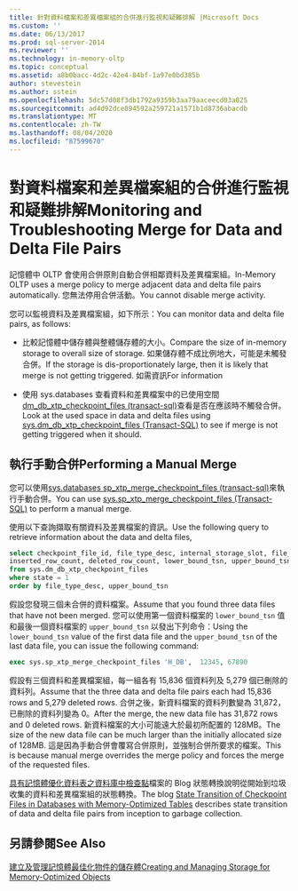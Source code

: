 ```yaml
---
title: 針對資料檔案和差異檔案組的合併進行監視和疑難排解 |Microsoft Docs
ms.custom: ''
ms.date: 06/13/2017
ms.prod: sql-server-2014
ms.reviewer: ''
ms.technology: in-memory-oltp
ms.topic: conceptual
ms.assetid: a8b0bacc-4d2c-42e4-84bf-1a97e0bd385b
author: stevestein
ms.author: sstein
ms.openlocfilehash: 5dc57d08f3db1792a9359b3aa79aaceecd03a025
ms.sourcegitcommit: ad4d92dce894592a259721a1571b1d8736abacdb
ms.translationtype: MT
ms.contentlocale: zh-TW
ms.lasthandoff: 08/04/2020
ms.locfileid: "87599670"
---
```

# <a name="monitoring-and-troubleshooting-merge-for-data-and-delta-file-pairs"></a><span data-ttu-id="3c71a-102">對資料檔案和差異檔案組的合併進行監視和疑難排解</span><span class="sxs-lookup"><span data-stu-id="3c71a-102">Monitoring and Troubleshooting Merge for Data and Delta File Pairs</span></span>
  <span data-ttu-id="3c71a-103">記憶體中 OLTP 會使用合併原則自動合併相鄰資料及差異檔案組。</span><span class="sxs-lookup"><span data-stu-id="3c71a-103">In-Memory OLTP uses a merge policy to merge adjacent data and delta file pairs automatically.</span></span> <span data-ttu-id="3c71a-104">您無法停用合併活動。</span><span class="sxs-lookup"><span data-stu-id="3c71a-104">You cannot disable merge activity.</span></span>  
  
 <span data-ttu-id="3c71a-105">您可以監視資料及差異檔案組，如下所示：</span><span class="sxs-lookup"><span data-stu-id="3c71a-105">You can monitor data and delta file pairs, as follows:</span></span>  
  
-   <span data-ttu-id="3c71a-106">比較記憶體中儲存體與整體儲存體的大小。</span><span class="sxs-lookup"><span data-stu-id="3c71a-106">Compare the size of in-memory storage to overall size of storage.</span></span> <span data-ttu-id="3c71a-107">如果儲存體不成比例地大，可能是未觸發合併。</span><span class="sxs-lookup"><span data-stu-id="3c71a-107">If the storage is dis-proportionately large, then it is likely that merge is not getting triggered.</span></span> <span data-ttu-id="3c71a-108">如需資訊</span><span class="sxs-lookup"><span data-stu-id="3c71a-108">For information</span></span>  
  
-   <span data-ttu-id="3c71a-109">使用 sys.databases 查看資料和差異檔案中的已使用空間[dm_db_xtp_checkpoint_files &#40;transact-sql&#41;](/sql/relational-databases/system-dynamic-management-views/sys-dm-db-xtp-checkpoint-files-transact-sql)查看是否在應該時不觸發合併。</span><span class="sxs-lookup"><span data-stu-id="3c71a-109">Look at the used space in data and delta files using [sys.dm_db_xtp_checkpoint_files &#40;Transact-SQL&#41;](/sql/relational-databases/system-dynamic-management-views/sys-dm-db-xtp-checkpoint-files-transact-sql) to see if merge is not getting triggered when it should.</span></span>  
  
## <a name="performing-a-manual-merge"></a><span data-ttu-id="3c71a-110">執行手動合併</span><span class="sxs-lookup"><span data-stu-id="3c71a-110">Performing a Manual Merge</span></span>  
 <span data-ttu-id="3c71a-111">您可以使用[sys.databases sp_xtp_merge_checkpoint_files &#40;transact-sql&#41;](/sql/relational-databases/system-stored-procedures/sys-sp-xtp-merge-checkpoint-files-transact-sql)來執行手動合併。</span><span class="sxs-lookup"><span data-stu-id="3c71a-111">You can use [sys.sp_xtp_merge_checkpoint_files &#40;Transact-SQL&#41;](/sql/relational-databases/system-stored-procedures/sys-sp-xtp-merge-checkpoint-files-transact-sql) to perform a manual merge.</span></span>  
  
 <span data-ttu-id="3c71a-112">使用以下查詢擷取有關資料及差異檔案的資訊。</span><span class="sxs-lookup"><span data-stu-id="3c71a-112">Use the following query to retrieve information about the data and delta files,</span></span>  
  
```sql  
select checkpoint_file_id, file_type_desc, internal_storage_slot, file_size_in_bytes, file_size_used_in_bytes,   
inserted_row_count, deleted_row_count, lower_bound_tsn, upper_bound_tsn   
from sys.dm_db_xtp_checkpoint_files  
where state = 1  
order by file_type_desc, upper_bound_tsn  
```  
  
 <span data-ttu-id="3c71a-113">假設您發現三個未合併的資料檔案。</span><span class="sxs-lookup"><span data-stu-id="3c71a-113">Assume that you found three data files that have not been merged.</span></span> <span data-ttu-id="3c71a-114">您可以使用第一個資料檔案的 `lower_bound_tsn` 值和最後一個資料檔案的 `upper_bound_tsn` 以發出下列命令：</span><span class="sxs-lookup"><span data-stu-id="3c71a-114">Using the `lower_bound_tsn` value of the first data file and the `upper_bound_tsn` of the last data file, you can issue the following command:</span></span>  
  
```sql  
exec sys.sp_xtp_merge_checkpoint_files 'H_DB',  12345, 67890  
```  
  
 <span data-ttu-id="3c71a-115">假設有三個資料和差異檔案組，每一組各有 15,836 個資料列及 5,279 個已刪除的資料列。</span><span class="sxs-lookup"><span data-stu-id="3c71a-115">Assume that the three data and delta file pairs each had 15,836 rows and 5,279 deleted rows.</span></span> <span data-ttu-id="3c71a-116">合併之後，新資料檔案的資料列數變為 31,872，已刪除的資料列變為 0。</span><span class="sxs-lookup"><span data-stu-id="3c71a-116">After the merge, the new data file has 31,872 rows and 0 deleted rows.</span></span> <span data-ttu-id="3c71a-117">新資料檔案的大小可能遠大於最初所配置的 128MB。</span><span class="sxs-lookup"><span data-stu-id="3c71a-117">The size of the new data file can be much larger than the initially allocated size of 128MB.</span></span> <span data-ttu-id="3c71a-118">這是因為手動合併會覆寫合併原則，並強制合併所要求的檔案。</span><span class="sxs-lookup"><span data-stu-id="3c71a-118">This is because manual merge overrides the merge policy and forces the merge of the requested files.</span></span>  
  
 <span data-ttu-id="3c71a-119">[具有記憶體優化資料表之資料庫中檢查點](https://cloudblogs.microsoft.com/sqlserver/2014/01/23/state-transition-of-checkpoint-files-in-databases-with-memory-optimized-tables/)檔案的 Blog 狀態轉換說明從開始到垃圾收集的資料和差異檔案組的狀態轉換。</span><span class="sxs-lookup"><span data-stu-id="3c71a-119">The blog [State Transition of Checkpoint Files in Databases with Memory-Optimized Tables](https://cloudblogs.microsoft.com/sqlserver/2014/01/23/state-transition-of-checkpoint-files-in-databases-with-memory-optimized-tables/) describes state transition of data and delta file pairs from inception to garbage collection.</span></span>  
  
## <a name="see-also"></a><span data-ttu-id="3c71a-120">另請參閱</span><span class="sxs-lookup"><span data-stu-id="3c71a-120">See Also</span></span>  
 [<span data-ttu-id="3c71a-121">建立及管理記憶體最佳化物件的儲存體</span><span class="sxs-lookup"><span data-stu-id="3c71a-121">Creating and Managing Storage for Memory-Optimized Objects</span></span>](../relational-databases/in-memory-oltp/creating-and-managing-storage-for-memory-optimized-objects.md)  
  
